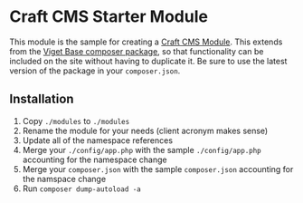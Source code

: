 # Craft CMS Starter Module

This module is the sample for creating a [Craft CMS Module](https://docs.craftcms.com/v3/extend/module-guide.html). This extends from the [Viget Base composer package](https://github.com/vigetlabs/craft-viget-base), so that functionality can be included on the site without having to duplicate it. Be sure to use the latest version of the package in your `composer.json`.

## Installation

1. Copy `./modules` to `./modules`
1. Rename the module for your needs (client acronym makes sense)
1. Update all of the namespace references
1. Merge your `./config/app.php` with the sample `./config/app.php` accounting for the namespace change
1. Merge your `composer.json` with the sample `composer.json` accounting for the namspace change
1. Run `composer dump-autoload -a`
